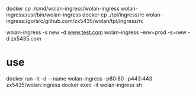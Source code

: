 
docker cp ./cmd/wolan-ingress/wolan-ingress wolan-ingress:/usr/bin/wolan-ingress
docker cp ./tpl/ingress/rc wolan-ingress:/go/src/github.com/zx5435/wolan/tpl/ingress/rc

wolan-ingress -s new -d www.test.com
wolan-ingress -env=prod -s=new -d zx5435.com

# use 
docker run -it -d --name wolan-ingress -p80:80 -p443:443 zx5435/wolan:ingress
docker exec -it wolan-ingress sh
